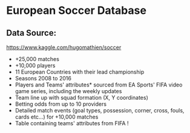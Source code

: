 # European Soccer Database

## Data Source:
https://www.kaggle.com/hugomathien/soccer

* +25,000 matches
* +10,000 players
* 11 European Countries with their lead championship
* Seasons 2008 to 2016
* Players and Teams' attributes* sourced from EA Sports' FIFA video game series, including the weekly updates
* Team line up with squad formation (X, Y coordinates)
* Betting odds from up to 10 providers
* Detailed match events (goal types, possession, corner, cross, fouls, cards etc…) for +10,000 matches
* Table containing teams' attributes from FIFA !